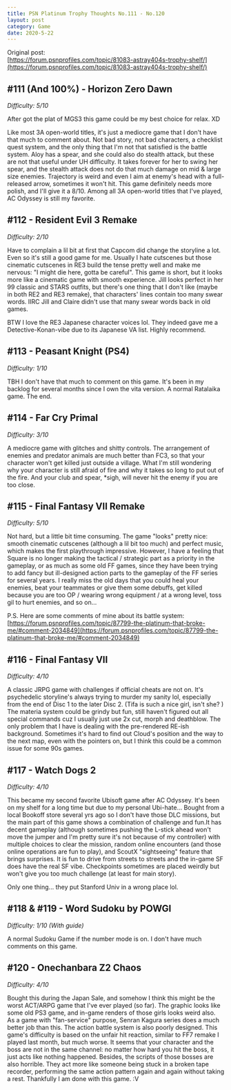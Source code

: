 ```yaml
---
title: PSN Platinum Trophy Thoughts No.111 - No.120
layout: post
category: Game
date: 2020-5-22
---
```


Original post: <br/>
[https://forum.psnprofiles.com/topic/81083-astray404s-trophy-shelf/](https://forum.psnprofiles.com/topic/81083-astray404s-trophy-shelf/)

## #111 (And 100%) - Horizon Zero Dawn
*Difficulty: 5/10* 

After got the plat of MGS3 this game could be my best choice for relax. XD

Like most 3A open-world titles, it's just a mediocre game that I don't have that much to comment about. Not bad story, not bad characters, a checklist quest system, and the only thing that I'm not that satisfied is the battle system. Aloy has a spear, and she could also do stealth attack, but these are not that useful under UH difficulty. It takes forever for her to swing her spear, and the stealth attack does not do that much damage on mid & large size enemies. Trajectory is weird and even I aim at enemy's head with a full-released arrow, sometimes it won't hit. This game definitely needs more polish, and I'll give it a 8/10. Among all 3A open-world titles that I've played, AC Odyssey is still my favorite.

## #112 - Resident Evil 3 Remake
*Difficulty: 2/10* 

Have to complain a lil bit at first that Capcom did change the storyline a lot. Even so it's still a good game for me. Usually I hate cutscenes but those cinematic cutscenes in RE3 build the tense pretty well and make me nervous: "I might die here, gotta be careful". This game is short, but it looks more like a cinematic game with smooth experience. Jill looks perfect in her 99 classic and STARS outfits, but there's one thing that I don't like (maybe in both RE2 and RE3 remake), that characters' lines contain too many swear words. IIRC Jill and Claire didn't use that many swear words back in old games. 

BTW I love the RE3 Japanese character voices lol. They indeed gave me a Detective-Konan-vibe due to its Japanese VA list. Highly recommend.

## #113 - Peasant Knight (PS4)
*Difficulty: 1/10* 

TBH I don't have that much to comment on this game. It's been in my backlog for several months since I own the vita version. A normal Ratalaika game. The end.

## #114 - Far Cry Primal
*Difficulty: 3/10* 

A mediocre game with glitches and shitty controls. The arrangement of enemies and predator animals are much better than FC3, so that your character won't get killed just outside a village. What I'm still wondering why your character is still afraid of fire and why it takes so long to put out of the fire. And your club and spear, *sigh, will never hit the enemy if you are too close.

## #115 - Final Fantasy VII Remake
*Difficulty: 5/10* 

Not hard, but a little bit time consuming. The game "looks" pretty nice: smooth cinematic cutscenes (although a lil bit too much) and perfect music, which makes the first playthrough impressive. However, I have a feeling that Square is no longer making the tactical / strategic part as a priority in the gameplay, or as much as some old FF games, since they have been trying to add fancy but ill-designed action parts to the gameplay of the FF series for several years. I really miss the old days that you could heal your enemies, beat your teammates or give them some debuffs, get killed because you are too OP / wearing wrong equipment / at a wrong level, toss gil to hurt enemies, and so on... 

P.S. Here are some comments of mine about its battle system: 
[https://forum.psnprofiles.com/topic/87799-the-platinum-that-broke-me/#comment-2034849](https://forum.psnprofiles.com/topic/87799-the-platinum-that-broke-me/#comment-2034849)

## #116 - Final Fantasy VII
*Difficulty: 4/10* 

A classic JRPG game with challenges if official cheats are not on. It's psychedelic storyline's always trying to murder my sanity lol, especially from the end of Disc 1 to the later Disc 2. (Tifa is such a nice girl, isn't she? ) The materia system could be grindy but fun, still haven't figured out all special commands cuz I usually just use 2x cut, morph and deathblow. The only problem that I have is dealing with the pre-rendered RE-ish background. Sometimes it's hard to find out Cloud's position and the way to the next map, even with the pointers on, but I think this could be a common issue for some 90s games.

## #117 - Watch Dogs 2
*Difficulty: 4/10* 

This became my second favorite Ubisoft game after AC Odyssey. It's been on my shelf for a long time but due to my personal Ubi-hate... Bought from a local Bookoff store several yrs ago so I don't have those DLC missions, but the main part of this game shows a combination of challenge and fun.It has decent gameplay (although sometimes pushing the L-stick ahead won't move the jumper and I'm pretty sure it's not because of my controller) with multiple choices to clear the mission, random online encounters (and those online operations are fun to play), and ScoutX "sightseeing" feature that brings surprises. It is fun to drive from streets to streets and the in-game SF does have the real SF vibe. Checkpoints sometimes are placed weirdly but won't give you too much challenge (at least for main story). 

Only one thing... they put Stanford Univ in a wrong place lol.

## #118 & #119 - Word Sudoku by POWGI
*Difficulty: 1/10 (With guide)* 

A normal Sudoku Game if the number mode is on. I don't have much comments on this game.

## #120 - Onechanbara Z2 Chaos
*Difficulty: 4/10* 

Bought this during the Japan Sale, and somehow I think this might be the worst ACT/ARPG game that I've ever played (so far). The graphic looks like some old PS3 game, and in-game renders of those girls looks weird also. As a game with "fan-service" purpose, Senran Kagura series does a much better job than this. The action battle system is also poorly designed. This game's difficulty is based on the unfair hit reaction, similar to FF7 remake I played last month, but much worse. It seems that your character and the boss are not in the same channel: no matter how hard you hit the boss, it just acts like nothing happened. Besides, the scripts of those bosses are also horrible. They act more like someone being stuck in a broken tape recorder, performing the same action pattern again and again without taking a rest. Thankfully I am done with this game. :V
